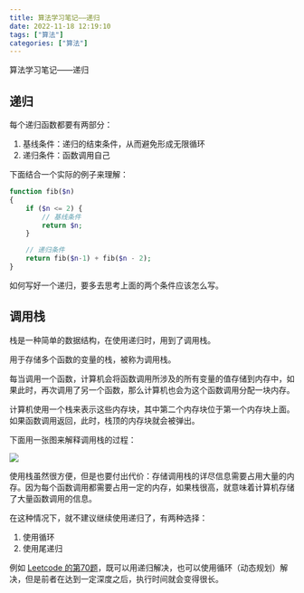 ```yaml
---
title: 算法学习笔记——递归
date: 2022-11-18 12:19:10
tags: ["算法"]
categories: ["算法"]
---
```


算法学习笔记——递归

<!-- more -->

## 递归
每个递归函数都要有两部分：
1. 基线条件：递归的结束条件，从而避免形成无限循环
2. 递归条件：函数调用自己

下面结合一个实际的例子来理解：
```php
function fib($n)
{
    if ($n <= 2) {
        // 基线条件
        return $n;
    }

    // 递归条件
    return fib($n-1) + fib($n - 2);
}
```

如何写好一个递归，要多去思考上面的两个条件应该怎么写。

## 调用栈
栈是一种简单的数据结构，在使用递归时，用到了调用栈。

用于存储多个函数的变量的栈，被称为调用栈。

每当调用一个函数，计算机会将函数调用所涉及的所有变量的值存储到内存中，如果此时，再次调用了另一个函数，那么计算机也会为这个函数调用分配一块内存。

计算机使用一个栈来表示这些内存块，其中第二个内存块位于第一个内存块上面。如果函数调用返回，此时，栈顶的内存块就会被弹出。

下面用一张图来解释调用栈的过程：

![](https://cdn.jsdelivr.net/gh/0xAiKang/CDN/blog/images/20221030191637.png)

使用栈虽然很方便，但是也要付出代价：存储调用栈的详尽信息需要占用大量的内存。因为每个函数调用都需要占用一定的内存，如果栈很高，就意味着计算机存储了大量函数调用的信息。

在这种情况下，就不建议继续使用递归了，有两种选择：
1. 使用循环
2. 使用尾递归

例如 [Leetcode 的第70题](https://leetcode.cn/problems/climbing-stairs/)，既可以用递归解决，也可以使用循环（动态规划）解决，但是前者在达到一定深度之后，执行时间就会变得很长。